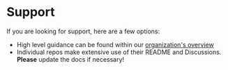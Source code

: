 # Support

If you are looking for support, here are a few options:

- High level guidance can be found within our [organization's overview](https://github.com/cqrs)
- Individual repos make extensive use of their README and Discussions. **Please** update the docs if necessary!
<!-- - We stay quite active on [Slack](https://cqrs.slack.com/archives/C040GEB6LCQ) -->
<!-- - Email us at [help@cqrs.io](mailto:help@cqrs.io) -->
